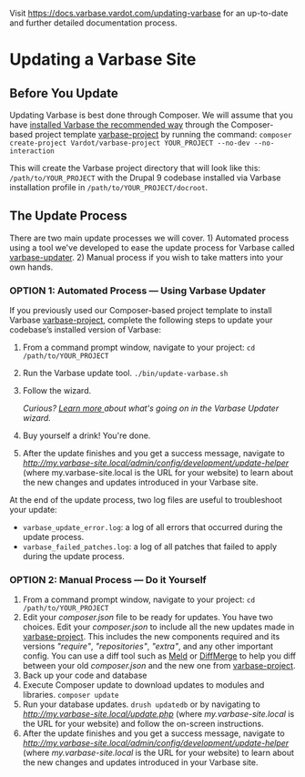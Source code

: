 Visit https://docs.varbase.vardot.com/updating-varbase for an up-to-date and
 further detailed documentation process.

# Updating a Varbase Site

## Before You Update

Updating Varbase is best done through Composer. We will assume that you have
 [installed Varbase the recommended way](../getting-started/installing-varbase.md) through the Composer-based project template [varbase-project](https://github.com/Vardot/varbase-project) by running the command: `composer create-project Vardot/varbase-project YOUR_PROJECT --no-dev --no-interaction`

This will create the Varbase project directory that will look like this:
 `/path/to/YOUR_PROJECT` with the Drupal 9 codebase installed via Varbase
 installation profile in `/path/to/YOUR_PROJECT/docroot`.


## The Update Process

There are two main update processes we will cover. 1\) Automated process
 using a tool we've developed to ease the update process for Varbase called
 [varbase-updater](https://github.com/Vardot/varbase-updater). 2\) Manual
 process if you wish to take matters into your own hands.

### OPTION 1: Automated Process — Using Varbase Updater

If you previously used our Composer-based project template to install
 Varbase [varbase-project](https://github.com/Vardot/varbase-project), 
complete the following steps to update your codebase’s installed version
 of Varbase:

1. From a command prompt window, navigate to your project:
 `cd /path/to/YOUR_PROJECT`  
2. Run the Varbase update tool. `./bin/update-varbase.sh`  
3. Follow the wizard. 

   _Curious?_ [_Learn more_ ](understanding-varbase-updater-package.md)_about what's going on in the Varbase Updater wizard._

4. Buy yourself a drink! You're done. 
5. After the update finishes and you get a success message, navigate to
 _http://my.varbase-site.local/admin/config/development/update-helper_
 \(where my.varbase-site.local is the URL for your website\) to learn about
 the new changes and updates introduced in your Varbase site.


At the end of the update process, two log files are useful to troubleshoot
 your update:

* `varbase_update_error.log`: a log of all errors that occurred during the
 update process.
* `varbase_failed_patches.log`: a log of all patches that failed to apply
 during the update process.



### OPTION 2: Manual Process — Do it Yourself

1. From a command prompt window, navigate to your project:
  `cd /path/to/YOUR_PROJECT`  
2. Edit your _composer.json_ file to be ready for updates. You have two choices.
 Edit your _composer.json_ to include
 all the new updates made in
 [varbase-project](https://github.com/Vardot/varbase-project/blob/10.0.x/composer.json).
 This includes the new components required and its versions
 _"require"_, _"repositories"_, _"extra"_, and any other important config.
 You can use a diff tool such as [Meld](http://meldmerge.org/) or
 [DiffMerge](https://sourcegear.com/diffmerge/) to help you diff between
 your old _composer.json_ and the new one from
 [varbase-project](https://github.com/Vardot/varbase-project/blob/10.0.x/composer.json). 
3. Back up your code and database 
4. Execute Composer update to download updates to modules and libraries.
 `composer update`  
5. Run your database updates. `drush updatedb`  or by navigating
 to _http://my.varbase-site.local/update.php_ 
\(where _my.varbase-site.local_ is the URL for your website\) and
 follow the on-screen instructions. 
6. After the update finishes and you get a success message, navigate
 to _http://my.varbase-site.local/admin/config/development/update-helper_ 
\(where _my.varbase-site.local_ is the URL for your website\) to learn
 about the new changes and updates introduced in your Varbase site.
